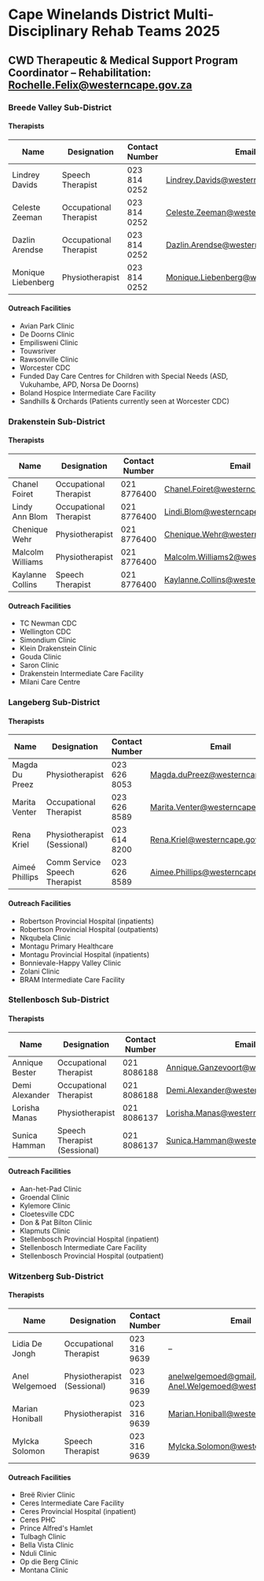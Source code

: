 # Cape Winelands District Multi-Disciplinary Rehab Teams 2025

## CWD Therapeutic & Medical Support Program Coordinator – Rehabilitation: Rochelle.Felix@westerncape.gov.za

### Breede Valley Sub-District

#### Therapists

| Name               | Designation            | Contact Number | Email                                                                 |
|--------------------|------------------------|----------------|-----------------------------------------------------------------------|
| Lindrey Davids     | Speech Therapist       | 023 814 0252   | Lindrey.Davids@westerncape.gov.za                                    |
| Celeste Zeeman     | Occupational Therapist | 023 814 0252   | Celeste.Zeeman@westerncape.gov.za                                    |
| Dazlin Arendse     | Occupational Therapist | 023 814 0252   | Dazlin.Arendse@westerncape.gov.za                                    |
| Monique Liebenberg | Physiotherapist        | 023 814 0252   | Monique.Liebenberg@westerncape.gov.za                                |

#### Outreach Facilities

- Avian Park Clinic
- De Doorns Clinic
- Empilisweni Clinic
- Touwsriver
- Rawsonville Clinic
- Worcester CDC
- Funded Day Care Centres for Children with Special Needs (ASD, Vukuhambe, APD, Norsa De Doorns)
- Boland Hospice Intermediate Care Facility
- Sandhills & Orchards (Patients currently seen at Worcester CDC)

### Drakenstein Sub-District

#### Therapists

| Name             | Designation            | Contact Number | Email                                 |
|------------------|------------------------|----------------|---------------------------------------|
| Chanel Foiret    | Occupational Therapist | 021 8776400    | Chanel.Foiret@westerncape.gov.za      |
| Lindy Ann Blom   | Occupational Therapist | 021 8776400    | Lindi.Blom@westerncape.gov.za         |
| Chenique Wehr    | Physiotherapist        | 021 8776400    | Chenique.Wehr@westerncape.gov.za      |
| Malcolm Williams | Physiotherapist        | 021 8776400    | Malcolm.Williams2@westerncape.gov.za  |
| Kaylanne Collins | Speech Therapist       | 021 8776400    | Kaylanne.Collins@westerncape.gov.za   |

#### Outreach Facilities

- TC Newman CDC
- Wellington CDC
- Simondium Clinic
- Klein Drakenstein Clinic
- Gouda Clinic
- Saron Clinic
- Drakenstein Intermediate Care Facility
- Milani Care Centre

### Langeberg Sub-District

#### Therapists

| Name            | Designation               | Contact Number | Email                                |
|-----------------|---------------------------|----------------|--------------------------------------|
| Magda Du Preez  | Physiotherapist           | 023 626 8053   | Magda.duPreez@westerncape.gov.za     |
| Marita Venter   | Occupational Therapist    | 023 626 8589   | Marita.Venter@westerncape.gov.za     |
| Rena Kriel      | Physiotherapist (Sessional) | 023 614 8200 | Rena.Kriel@westerncape.gov.za        |
| Aimeé Phillips  | Comm Service Speech Therapist | 023 626 8589 | Aimee.Phillips@westerncape.gov.za    |

#### Outreach Facilities

- Robertson Provincial Hospital (inpatients)
- Robertson Provincial Hospital (outpatients)
- Nkqubela Clinic
- Montagu Primary Healthcare
- Montagu Provincial Hospital (inpatients)
- Bonnievale-Happy Valley Clinic
- Zolani Clinic
- BRAM Intermediate Care Facility

### Stellenbosch Sub-District

#### Therapists

| Name             | Designation                | Contact Number | Email                                |
|------------------|----------------------------|----------------|--------------------------------------|
| Annique Bester   | Occupational Therapist     | 021 8086188    | Annique.Ganzevoort@westerncape.gov.za|
| Demi Alexander   | Occupational Therapist     | 021 8086188    | Demi.Alexander@westerncape.gov.za    |
| Lorisha Manas    | Physiotherapist            | 021 8086137    | Lorisha.Manas@westerncape.gov.za     |
| Sunica Hamman    | Speech Therapist (Sessional)| 021 8086137   | Sunica.Hamman@westerncape.gov.za     |

#### Outreach Facilities

- Aan-het-Pad Clinic
- Groendal Clinic
- Kylemore Clinic
- Cloetesville CDC
- Don & Pat Bilton Clinic
- Klapmuts Clinic
- Stellenbosch Provincial Hospital (inpatient)
- Stellenbosch Intermediate Care Facility
- Stellenbosch Provincial Hospital (outpatient)

### Witzenberg Sub-District

#### Therapists

| Name             | Designation              | Contact Number | Email                                 |
|------------------|--------------------------|----------------|---------------------------------------|
| Lidia De Jongh   | Occupational Therapist   | 023 316 9639   | –                                     |
| Anel Welgemoed   | Physiotherapist (Sessional) | 023 316 9639 | anelwelgemoed@gmail.com / Anel.Welgemoed@westerncape.gov.za |
| Marian Honiball  | Physiotherapist          | 023 316 9639   | Marian.Honiball@westerncape.gov.za    |
| Mylcka Solomon   | Speech Therapist         | 023 316 9639   | Mylcka.Solomon@westerncape.gov.za     |

#### Outreach Facilities

- Breë Rivier Clinic
- Ceres Intermediate Care Facility
- Ceres Provincial Hospital (inpatient)
- Ceres PHC
- Prince Alfred's Hamlet
- Tulbagh Clinic
- Bella Vista Clinic
- Nduli Clinic
- Op die Berg Clinic
- Montana Clinic
